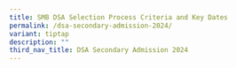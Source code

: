 ```yaml
---
title: SMB DSA Selection Process Criteria and Key Dates
permalink: /dsa-secondary-admission-2024/
variant: tiptap
description: ""
third_nav_title: DSA Secondary Admission 2024
---
```

<p></p>
